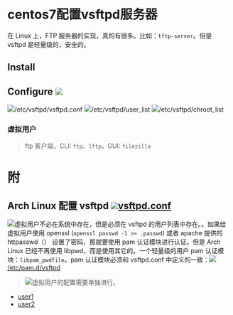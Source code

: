 <link href="../../css/style.css" rel="stylesheet" type="text/css" />


# centos7配置vsftpd服务器

在 Linux 上，FTP 服务器的实现，真的有很多。比如：`tftp-server`。但是 vsftpd 是轻量级的，安全的。

## Install

##  Configure ![](../images/1543757688_489799211.png)

![](../images/1543758336_1061117187.png)/etc/vsftpd/vsftpd.conf
![](../images/1543758336_1061117187.png)/etc/vsftpd/user_list
![](../images/1543758336_1061117187.png)/etc/vsftpd/chroot_list

### 虚拟用户

>  ftp 客户端，CLI: `ftp`、`lftp`，GUI: `filezilla` 


# 附 

## Arch Linux 配置 vsftpd ![](../images/1543758336_1061117187.png)[vsftpd.conf](config/vsftpd.conf)

![](../images/k_tip_5_Bulb_32px.png)虚拟用户不必在系统中存在，但是必须在 vsftpd 的用户列表中存在。[](config/vsftpd/.passwd)。如果给虚拟用户使用 openssl (`openssl passwd -1 >> .passwd`) 或者 apache 提供的 httpasswd（） 设置了密码，那就要使用 pam 认证模块进行认证。但是 Arch Linux 已经不再使用 libpwd，而是使用其它的。一个轻量级的用户 pam 认证模块：`libpam_pwdfile`。pam 认证模块必须和 vsftpd.conf 中定义的一致：![](../images/1543758336_1061117187.png)[/etc/pam.d/vsftpd](config/vsftpd/vsftpd) 
> ![](../images/achtung_alert_warning_32px.png)虚拟用户的配置需要单独进行。

+ [user1](config/vsftpd/vconf/iso)
+ [user2](config/vsftpd/vconf/others)
